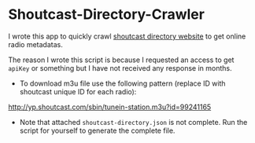 # Shoutcast-Directory-Crawler

I wrote this app to quickly crawl [shoutcast directory website](https://directory.shoutcast.com/) to get online radio metadatas.


The reason I wrote this script is because I requested an access to get `apiKey` or something but I have not received any response in months.

- To download m3u file use the following pattern (replace ID with shoutcast unique ID for each radio):

http://yp.shoutcast.com/sbin/tunein-station.m3u?id=99241165

- Note that attached `shoutcast-directory.json` is not complete. Run the script for yourself to generate the complete file.
